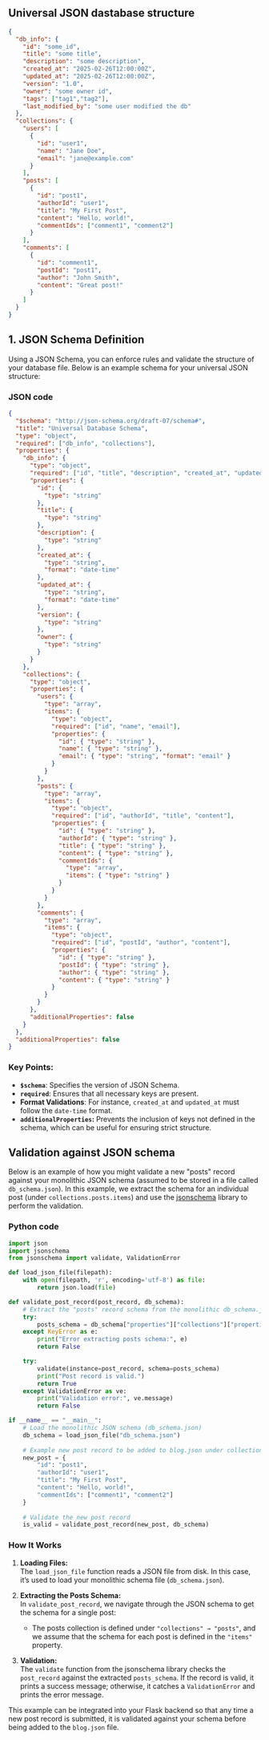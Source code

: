 ## Universal JSON dastabase structure
```json
{ 
  "db_info": {
    "id": "some_id",
    "title": "some title",
    "description": "some description",
    "created_at": "2025-02-26T12:00:00Z",
    "updated_at": "2025-02-26T12:00:00Z",
    "version": "1.0",
    "owner": "some owner id",
    "tags": ["tag1","tag2"],
    "last_modified_by": "some user modified the db"
  },
  "collections": {
    "users": [
      {
        "id": "user1",
        "name": "Jane Doe",
        "email": "jane@example.com"
      }
    ],
    "posts": [
      {
        "id": "post1",
        "authorId": "user1",
        "title": "My First Post",
        "content": "Hello, world!",
        "commentIds": ["comment1", "comment2"]
      }
    ],
    "comments": [
      {
        "id": "comment1",
        "postId": "post1",
        "author": "John Smith",
        "content": "Great post!"
      }
    ]
  }
}
```


## 1. JSON Schema Definition

Using a JSON Schema, you can enforce rules and validate the structure of your database file. Below is an example schema for your universal JSON structure:

### JSON code
```json
{
  "$schema": "http://json-schema.org/draft-07/schema#",
  "title": "Universal Database Schema",
  "type": "object",
  "required": ["db_info", "collections"],
  "properties": {
    "db_info": {
      "type": "object",
      "required": ["id", "title", "description", "created_at", "updated_at", "version", "owner"],
      "properties": {
        "id": {
          "type": "string"
        },
        "title": {
          "type": "string"
        },
        "description": {
          "type": "string"
        },
        "created_at": {
          "type": "string",
          "format": "date-time"
        },
        "updated_at": {
          "type": "string",
          "format": "date-time"
        },
        "version": {
          "type": "string"
        },
        "owner": {
          "type": "string"
        }
      }
    },
    "collections": {
      "type": "object",
      "properties": {
        "users": {
          "type": "array",
          "items": {
            "type": "object",
            "required": ["id", "name", "email"],
            "properties": {
              "id": { "type": "string" },
              "name": { "type": "string" },
              "email": { "type": "string", "format": "email" }
            }
          }
        },
        "posts": {
          "type": "array",
          "items": {
            "type": "object",
            "required": ["id", "authorId", "title", "content"],
            "properties": {
              "id": { "type": "string" },
              "authorId": { "type": "string" },
              "title": { "type": "string" },
              "content": { "type": "string" },
              "commentIds": {
                "type": "array",
                "items": { "type": "string" }
              }
            }
          }
        },
        "comments": {
          "type": "array",
          "items": {
            "type": "object",
            "required": ["id", "postId", "author", "content"],
            "properties": {
              "id": { "type": "string" },
              "postId": { "type": "string" },
              "author": { "type": "string" },
              "content": { "type": "string" }
            }
          }
        }
      },
      "additionalProperties": false
    }
  },
  "additionalProperties": false
}
```

### Key Points:
- **`$schema`**: Specifies the version of JSON Schema.
- **`required`**: Ensures that all necessary keys are present.
- **Format Validations**: For instance, `created_at` and `updated_at` must follow the `date-time` format.
- **`additionalProperties`:** Prevents the inclusion of keys not defined in the schema, which can be useful for ensuring strict structure.


## Validation against JSON schema
Below is an example of how you might validate a new "posts" record against your monolithic JSON schema (assumed to be stored in a file called `db_schema.json`). In this example, we extract the schema for an individual post (under `collections.posts.items`) and use the [jsonschema](https://pypi.org/project/jsonschema/) library to perform the validation.

### Python code
```python
import json
import jsonschema
from jsonschema import validate, ValidationError

def load_json_file(filepath):
    with open(filepath, 'r', encoding='utf-8') as file:
        return json.load(file)

def validate_post_record(post_record, db_schema):
    # Extract the "posts" record schema from the monolithic db_schema.json
    try:
        posts_schema = db_schema["properties"]["collections"]["properties"]["posts"]["items"]
    except KeyError as e:
        print("Error extracting posts schema:", e)
        return False

    try:
        validate(instance=post_record, schema=posts_schema)
        print("Post record is valid.")
        return True
    except ValidationError as ve:
        print("Validation error:", ve.message)
        return False

if __name__ == "__main__":
    # Load the monolithic JSON schema (db_schema.json)
    db_schema = load_json_file("db_schema.json")
    
    # Example new post record to be added to blog.json under collections.posts
    new_post = {
        "id": "post1",
        "authorId": "user1",
        "title": "My First Post",
        "content": "Hello, world!",
        "commentIds": ["comment1", "comment2"]
    }
    
    # Validate the new post record
    is_valid = validate_post_record(new_post, db_schema)
```

### How It Works

1. **Loading Files:**  
   The `load_json_file` function reads a JSON file from disk. In this case, it’s used to load your monolithic schema file (`db_schema.json`).

2. **Extracting the Posts Schema:**  
   In `validate_post_record`, we navigate through the JSON schema to get the schema for a single post:
   - The posts collection is defined under `"collections" → "posts"`, and we assume that the schema for each post is defined in the `"items"` property.

3. **Validation:**  
   The `validate` function from the jsonschema library checks the `post_record` against the extracted `posts_schema`. If the record is valid, it prints a success message; otherwise, it catches a `ValidationError` and prints the error message.

This example can be integrated into your Flask backend so that any time a new post record is submitted, it is validated against your schema before being added to the `blog.json` file.